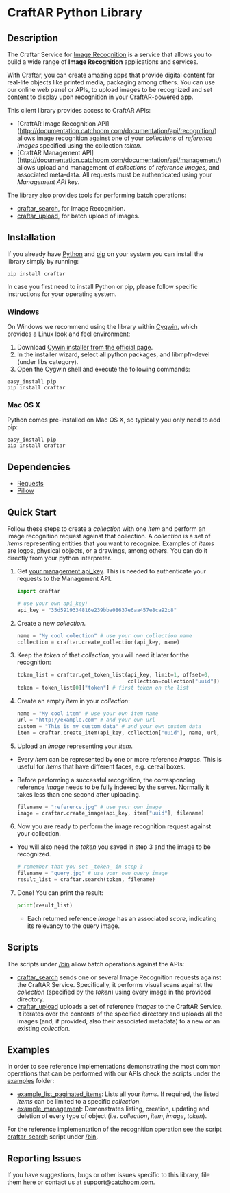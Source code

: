 # CraftAR Python Library

## Description

The Craftar Service for [ Image Recognition](http://catchoom.com/image-recognition/) is a  service
that allows you to build a wide range of __Image Recognition__ applications
and services.

With Craftar, you can create amazing apps that provide digital content
for real-life objects like printed media, packaging among others. You
can use our online web panel or APIs, to upload images to be recognized and set
content to display upon recognition in your CraftAR-powered app.

This client library provides access to CraftAR APIs:
- [CraftAR Image Recognition API]
(http://documentation.catchoom.com/documentation/api/recognition/)
  allows image recognition against one of your _collections_ of _reference images_ specified using the collection _token_.
- [CraftAR Management API]
(http://documentation.catchoom.com/documentation/api/management/)
  allows upload and management of _collections_ of _reference images_, and associated meta-data.
  All requests must be authenticated using your _Management API key_.

The library also provides tools for performing batch operations:
- [craftar_search](bin/craftar_search), for Image Recognition.
- [craftar_upload](bin/craftar_upload), for batch upload of images.


## Installation

If you already have [Python](http://www.python.org/) and [pip](http://www.pip-installer.org/) on your system you can install the library simply by running:

    pip install craftar

In case you first need to install Python or pip, please follow specific instructions for your operating system.

### Windows

On Windows we recommend using the library within [Cygwin](http://www.cygwin.com), which provides a Linux look and feel environment:

1. Download [Cywin installer from the official page](http://cygwin.com/install.html).
2. In the installer wizard, select all python packages, and libmpfr-devel (under libs category).
3. Open the Cygwin shell and execute the following commands:
<pre><code>easy_install pip
pip install craftar
</code></pre>

### Mac OS X

Python comes pre-installed on Mac OS X, so typically you only need to add pip:

    easy_install pip
    pip install craftar

## Dependencies

- [Requests](https://github.com/kennethreitz/requests)
- [Pillow](https://github.com/python-imaging/Pillow)


## Quick Start

Follow these steps to create a _collection_ with one _item_ and perform
an image recognition request against that collection.  A _collection_ is a set
of _items_ representing entities that you want to recognize. Examples of _items_ 
are logos, physical objects, or a drawings, among others.
You can do it directly from your python interpreter.

1. Get [your management api_key](https://my.craftar.net/api_access/).
This is needed to authenticate your requests to the Management API.
    
    ```python
    import craftar
    
    # use your own api_key!
    api_key = "35d5919334816e239bba08637e6aa457e8ca92c8"
    ```
    
2. Create a new _collection_.
    
    ```python
    name = "My cool colection" # use your own collection name
    collection = craftar.create_collection(api_key, name)
    ```

3. Keep the _token_ of that _collection_, you will need it later for
the recognition:

    ```python
    token_list = craftar.get_token_list(api_key, limit=1, offset=0,
                                        collection=collection["uuid"])
    token = token_list[0]["token"] # first token on the list
    ```

4. Create an empty _item_ in your _collection_:

    ```python
    name = "My cool item" # use your own item name
    url = "http://example.com" # and your own url
    custom = "This is my custom data" # and your own custom data
    item = craftar.create_item(api_key, collection["uuid"], name, url, custom)
    ```

5. Upload an _image_ representing your _item_.
  - Every _item_ can be represented by one or more reference _images_.
    This is useful for _items_ that have different faces, e.g. cereal boxes.
  - Before performing a successful recognition, the corresponding reference
    _image_ needs to be fully indexed by the server. Normally it takes
    less than one second after uploading.

    ```python
    filename = "reference.jpg" # use your own image
    image = craftar.create_image(api_key, item["uuid"], filename)
    ```

6. Now you are ready to perform the image recognition request against your collection.
  - You will also need the _token_ you saved in step 3 and the image to be recognized.

    ```python
    # remember that you set _token_ in step 3
    filename = "query.jpg" # use your own query image
    result_list = craftar.search(token, filename)
    ```

7. Done! You can print the result:

    ```python
    print(result_list)
    ```
   - Each returned reference _image_ has an associated _score_,
     indicating its relevancy to the query image.


## Scripts

The scripts under [/bin](bin) allow batch operations against the APIs:
- [craftar_search](bin/craftar_search) sends one or several Image Recognition
  requests against the CraftAR Service.
  Specifically, it performs visual scans against the _collection_
  (specified by the _token_) using every image in the provided directory.
- [craftar_upload](bin/craftar_upload) uploads a set of reference _images_
  to the CraftAR Service. It iterates over the contents of
  the specified directory and uploads all the images (and, if provided,
  also their associated metadata) to a new or an existing _collection_.


## Examples

In order to see reference implementations demonstrating the most common
operations that can be performed with our APIs check the scripts
under the [examples](examples) folder:
- [example_list_paginated_items](examples/example_list_paginated_items.py):
  Lists all your _items_. If required, the listed _items_ can be limited
  to a specific _collection_.
- [example_management](examples/example_management.py): Demonstrates listing,
  creation, updating and deletion of every type of object (i.e. _collection_,
  _item_, _image_, _token_).

For the reference implementation of the recognition operation see
the script [craftar_search](bin/craftar_search) script under [/bin](bin).

## Reporting Issues

If you have suggestions, bugs or other issues specific to this library, file
them [here](https://github.com/Catchoom/craftar-python/issues) or contact us
at [support@catchoom.com](mailto:support@catchoom.com).
